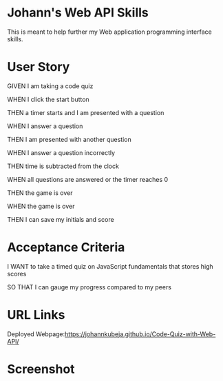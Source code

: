 <h1> Johann's Web API Skills </h1>

This is meant to help further my Web application programming interface skills. 

<h1> User Story </h1>

GIVEN I am taking a code quiz

WHEN I click the start button

THEN a timer starts and I am presented with a question

WHEN I answer a question

THEN I am presented with another question

WHEN I answer a question incorrectly

THEN time is subtracted from the clock

WHEN all questions are answered or the timer reaches 0

THEN the game is over

WHEN the game is over

THEN I can save my initials and score

<h1> Acceptance Criteria </h1>

I WANT to take a timed quiz on JavaScript fundamentals that stores high scores

SO THAT I can gauge my progress compared to my peers

<h1> URL Links </h1>

Deployed Webpage:https://johannkubeja.github.io/Code-Quiz-with-Web-API/

<h1> Screenshot </h1>

<img src="">
